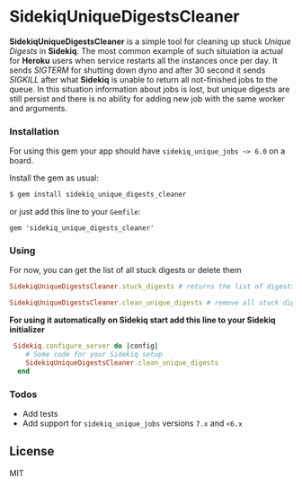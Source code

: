 # SidekiqUniqueDigestsCleaner


__SidekiqUniqueDigestsCleaner__ is a simple tool for cleaning up stuck _Unique Digests_ in __Sidekiq__.
The most common example of such situiation ia actual for __Heroku__ users when service restarts all the instances once per day. It sends _SIGTERM_ for shutting down dyno and after 30 second it sends _SIGKILL_ after what __Sidekiq__ is unable to return all not-finished jobs to the queue. In this situation information about jobs is lost, but unique digests are still persist and there is no ability for adding new job with the same worker and arguments.

### Installation

For using this gem your app should have `sidekiq_unique_jobs ~> 6.0` on a board.

Install the gem as usual:
```sh
$ gem install sidekiq_unique_digests_cleaner
```
or just add this line to your `Gemfile`:
```
gem 'sidekiq_unique_digests_cleaner'
```

### Using

For now, you can get the list of all stuck digests or delete them

```ruby
SidekiqUniqueDigestsCleaner.stuck_digests # returns the list of digests which are stuck
```

```ruby
SidekiqUniqueDigestsCleaner.clean_unique_digests # remove all stuck digests
```

__For using it automatically on Sidekiq start add this line to your Sidekiq initializer__

```ruby
 Sidekiq.configure_server do |config|
    # Some code for your Sidekiq setup
    SidekiqUniqueDigestsCleaner.clean_unique_digests
  end
```

### Todos

 - Add tests
 - Add support for `sidekiq_unique_jobs` versions `7.x` and `<6.x`

License
----
MIT
